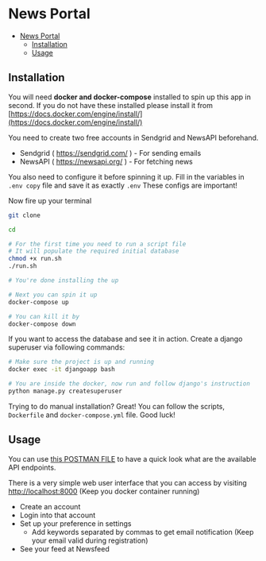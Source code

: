 # News Portal 

- [News Portal](#news-portal)
  - [Installation](#installation)
  - [Usage](#usage)

## Installation
You will need **docker and docker-compose** installed to spin up this app in second. If you do not have these installed please install it from [https://docs.docker.com/engine/install/](https://docs.docker.com/engine/install/)

You need to create two free accounts in Sendgrid and NewsAPI beforehand.
- Sendgrid ( https://sendgrid.com/ ) - For sending emails
- NewsAPI ( https://newsapi.org/ ) - For fetching news

You also need to configure it before spinning it up. Fill in the variables in `.env copy` file and save it as exactly `.env` These configs are important!

Now fire up your terminal

```bash
git clone

cd 

# For the first time you need to run a script file
# It will populate the required initial database
chmod +x run.sh
./run.sh

# You're done installing the up

# Next you can spin it up
docker-compose up

# You can kill it by
docker-compose down
```

If you want to access the database and see it in action. Create a django superuser via following commands:

```bash
# Make sure the project is up and running
docker exec -it djangoapp bash

# You are inside the docker, now run and follow django's instruction
python manage.py createsuperuser
```

Trying to do manual installation? Great! You can follow the scripts, `Dockerfile` and `docker-compose.yml` file. Good luck!


## Usage
You can use [this POSTMAN FILE](files/News%20Portal.postman_collection.json) to have a quick look what are the available API endpoints.

There is a very simple web user interface that you can access by visiting [http://localhost:8000](http://localhost:8000) (Keep you docker container running)
- Create an account
- Login into that account
- Set up your preference in settings
  - Add keywords separated by commas to get email notification (Keep your email valid during registration)
- See your feed at Newsfeed